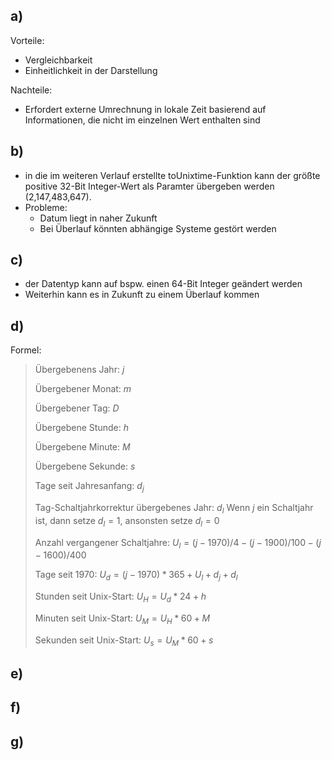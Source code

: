 ## a)
Vorteile: 
- Vergleichbarkeit
- Einheitlichkeit in der Darstellung

Nachteile:
- Erfordert externe Umrechnung in lokale Zeit basierend auf Informationen, die nicht im einzelnen Wert enthalten sind

## b)
- in die im weiteren Verlauf erstellte toUnixtime-Funktion kann der größte positive 32-Bit Integer-Wert als Paramter übergeben werden (2,147,483,647).
- Probleme:
    - Datum liegt in naher Zukunft
    - Bei Überlauf könnten abhängige Systeme gestört werden

## c)
- der Datentyp kann auf bspw. einen 64-Bit Integer geändert werden
- Weiterhin kann es in Zukunft zu einem Überlauf kommen

## d)
Formel:
> Übergebenens Jahr: $j$
> 
> Übergebener Monat: $m$
>
> Übergebener Tag: $D$
>
> Übergebene Stunde: $h$
>
> Übergebene Minute: $M$
>
> Übergebene Sekunde: $s$
> 
> Tage seit Jahresanfang: $d_j$
>
> Tag-Schaltjahrkorrektur übergebenes Jahr: $d_l$
> Wenn $j$ ein Schaltjahr ist, dann setze $d_l=1$, ansonsten setze $d_l=0$
> 
> Anzahl vergangener Schaltjahre: $U_l = (j-1970)/4-(j-1900)/100-(j-1600)/400$
> 
> Tage seit 1970: $U_d = (j-1970)*365 + U_l + d_j + d_l$
>
> Stunden seit Unix-Start: $U_H = U_d * 24 + h$
>
> Minuten seit Unix-Start: $U_M = U_H * 60 + M$
>
> Sekunden seit Unix-Start: $U_s = U_M * 60 + s$

## e)

## f)

## g)